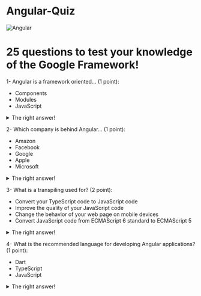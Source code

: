 # Angular-Quiz
![Angular](https://loga-engineering.com/wp-content/uploads/2019/10/angular-logo.png)

# 25 questions to test your knowledge of the Google Framework!
  1- Angular is a framework oriented… (1 point): 
   - Components
   - Modules
   - JavaScript
   <details>
  <summary>The right answer!</summary>
   Components
  </details>
  
  2- Which company is behind Angular... (1 point):
   - Amazon
   - Facebook
   - Google
   - Apple
   - Microsoft
   <details>
  <summary>The right answer!</summary>
   Google 
  </details>
  
  3- What is a transpiling  used for? (2 point): 
   - Convert your TypeScript code to JavaScript code
   - Improve the quality of your JavaScript code
   - Change the behavior of your web page on mobile devices
   - Convert JavaScript code from ECMAScript 6 standard to ECMAScript 5
   <details>
  <summary>The right answer!</summary>
   Convert JavaScript code from ECMAScript 6 standard to ECMAScript 5 
  </details>
  
  4- What is the recommended language for developing Angular applications? (1 point):
   - Dart
   - TypeScript
   - JavaScript
   <details>
  <summary>The right answer!</summary>
   Convert JavaScript code from ECMAScript 6 standard to ECMAScript 5 
  </details>
